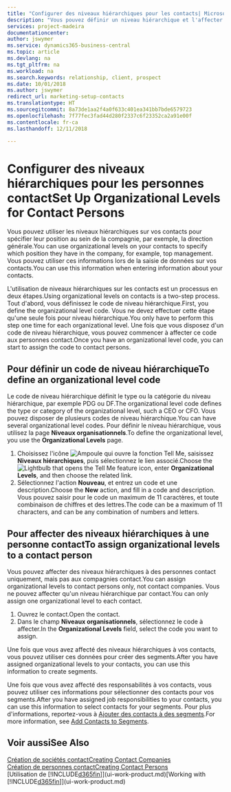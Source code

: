 ```yaml
---
title: "Configurer des niveaux hiérarchiques pour les contacts| Microsoft Docs"
description: "Vous pouvez définir un niveau hiérarchique et l'affecter à vos contacts pour indiquer leur position au sein de leur compagnie, par exemple, la direction générale."
services: project-madeira
documentationcenter: 
author: jswymer
ms.service: dynamics365-business-central
ms.topic: article
ms.devlang: na
ms.tgt_pltfrm: na
ms.workload: na
ms.search.keywords: relationship, client, prospect
ms.date: 10/01/2018
ms.author: jswymer
redirect_url: marketing-setup-contacts
ms.translationtype: HT
ms.sourcegitcommit: 8a73de1aa2f4a0f633c401ea341bb7bde6579723
ms.openlocfilehash: 7f77fec3fad44d280f2337c6f23352ca2a91e00f
ms.contentlocale: fr-ca
ms.lasthandoff: 12/11/2018

---
```

# <a name="set-up-organizational-levels-for-contact-persons"></a><span data-ttu-id="c68f7-103">Configurer des niveaux hiérarchiques pour les personnes contact</span><span class="sxs-lookup"><span data-stu-id="c68f7-103">Set Up Organizational Levels for Contact Persons</span></span>
<span data-ttu-id="c68f7-104">Vous pouvez utiliser les niveaux hiérarchiques sur vos contacts pour spécifier leur position au sein de la compagnie, par exemple, la direction générale.</span><span class="sxs-lookup"><span data-stu-id="c68f7-104">You can use organizational levels on your contacts to specify which position they have in the company, for example, top management.</span></span> <span data-ttu-id="c68f7-105">Vous pouvez utiliser ces informations lors de la saisie de données sur vos contacts.</span><span class="sxs-lookup"><span data-stu-id="c68f7-105">You can use this information when entering information about your contacts.</span></span>

<span data-ttu-id="c68f7-106">L'utilisation de niveaux hiérarchiques sur les contacts est un processus en deux étapes.</span><span class="sxs-lookup"><span data-stu-id="c68f7-106">Using organizational levels on contacts is a two-step process.</span></span> <span data-ttu-id="c68f7-107">Tout d'abord, vous définissez le code de niveau hiérarchique.</span><span class="sxs-lookup"><span data-stu-id="c68f7-107">First, you define the organizational level code.</span></span> <span data-ttu-id="c68f7-108">Vous ne devez effectuer cette étape qu'une seule fois pour niveau hiérarchique.</span><span class="sxs-lookup"><span data-stu-id="c68f7-108">You only have to perform this step one time for each organizational level.</span></span> <span data-ttu-id="c68f7-109">Une fois que vous disposez d'un code de niveau hiérarchique, vous pouvez commencer à affecter ce code aux personnes contact.</span><span class="sxs-lookup"><span data-stu-id="c68f7-109">Once you have an organizational level code, you can start to assign the code to contact persons.</span></span>

## <a name="to-define-an-organizational-level-code"></a><span data-ttu-id="c68f7-110">Pour définir un code de niveau hiérarchique</span><span class="sxs-lookup"><span data-stu-id="c68f7-110">To define an organizational level code</span></span>
<span data-ttu-id="c68f7-111">Le code de niveau hiérarchique définit le type ou la catégorie du niveau hiérarchique, par exemple PDG ou DF.</span><span class="sxs-lookup"><span data-stu-id="c68f7-111">The organizational level code defines the type or category of the organizational level, such a CEO  or CFO.</span></span> <span data-ttu-id="c68f7-112">Vous pouvez disposer de plusieurs codes de niveau hiérarchique.</span><span class="sxs-lookup"><span data-stu-id="c68f7-112">You can have several organizational level codes.</span></span> <span data-ttu-id="c68f7-113">Pour définir le niveau hiérarchique, vous utilisez la page **Niveaux organisationnels**.</span><span class="sxs-lookup"><span data-stu-id="c68f7-113">To define the organizational level, you use the **Organizational Levels** page.</span></span>

1. <span data-ttu-id="c68f7-114">Choisissez l'icône ![Ampoule qui ouvre la fonction Tell Me](media/ui-search/search_small.png "Dites-moi ce que vous voulez faire"), saisissez **Niveaux hiérarchiques**, puis sélectionnez le lien associé.</span><span class="sxs-lookup"><span data-stu-id="c68f7-114">Choose the ![Lightbulb that opens the Tell Me feature](media/ui-search/search_small.png "Tell me what you want to do") icon, enter **Organizational Levels**, and then choose the related link.</span></span>
2. <span data-ttu-id="c68f7-115">Sélectionnez l'action **Nouveau**, et entrez un code et une description.</span><span class="sxs-lookup"><span data-stu-id="c68f7-115">Choose the **New** action, and fill in a code and description.</span></span> <span data-ttu-id="c68f7-116">Vous pouvez saisir pour le code un maximum de 11 caractères, et toute combinaison de chiffres et des lettres.</span><span class="sxs-lookup"><span data-stu-id="c68f7-116">The code can be a maximum of 11 characters, and can be any combination of numbers and letters.</span></span>

## <a name="to-assign-organizational-levels-to-a-contact-person"></a><span data-ttu-id="c68f7-117">Pour affecter des niveaux hiérarchiques à une personne contact</span><span class="sxs-lookup"><span data-stu-id="c68f7-117">To assign organizational levels to a contact person</span></span>
<span data-ttu-id="c68f7-118">Vous pouvez affecter des niveaux hiérarchiques à des personnes contact uniquement, mais pas aux compagnies contact.</span><span class="sxs-lookup"><span data-stu-id="c68f7-118">You can assign organizational levels to contact persons only, not contact companies.</span></span> <span data-ttu-id="c68f7-119">Vous ne pouvez affecter qu'un niveau hiérarchique par contact.</span><span class="sxs-lookup"><span data-stu-id="c68f7-119">You can only assign one organizational level to each contact.</span></span>

1. <span data-ttu-id="c68f7-120">Ouvrez le contact.</span><span class="sxs-lookup"><span data-stu-id="c68f7-120">Open the contact.</span></span>
2. <span data-ttu-id="c68f7-121">Dans le champ **Niveaux organisationnels**, sélectionnez le code à affecter.</span><span class="sxs-lookup"><span data-stu-id="c68f7-121">In the **Organizational Levels** field, select the code you want to assign.</span></span>

<span data-ttu-id="c68f7-122">Une fois que vous avez affecté des niveaux hiérarchiques à vos contacts, vous pouvez utiliser ces données pour créer des segments.</span><span class="sxs-lookup"><span data-stu-id="c68f7-122">After you have assigned organizational levels to your contacts, you can use this information to create segments.</span></span>

<span data-ttu-id="c68f7-123">Une fois que vous avez affecté des responsabilités à vos contacts, vous pouvez utiliser ces informations pour sélectionner des contacts pour vos segments.</span><span class="sxs-lookup"><span data-stu-id="c68f7-123">After you have assigned job responsibilities to your contacts, you can use this information to select contacts for your segments.</span></span> <span data-ttu-id="c68f7-124">Pour plus d'informations, reportez-vous à [Ajouter des contacts à des segments](marketing-add-contact-segment.md).</span><span class="sxs-lookup"><span data-stu-id="c68f7-124">For more information, see [Add Contacts to Segments](marketing-add-contact-segment.md).</span></span>

## <a name="see-also"></a><span data-ttu-id="c68f7-125">Voir aussi</span><span class="sxs-lookup"><span data-stu-id="c68f7-125">See Also</span></span>
[<span data-ttu-id="c68f7-126">Création de sociétés contact</span><span class="sxs-lookup"><span data-stu-id="c68f7-126">Creating Contact Companies</span></span>](marketing-create-contact-companies.md)  
[<span data-ttu-id="c68f7-127">Création de personnes contact</span><span class="sxs-lookup"><span data-stu-id="c68f7-127">Creating Contact Persons</span></span>](marketing-create-contact-persons.md)  
<span data-ttu-id="c68f7-128">[Utilisation de [!INCLUDE[d365fin](includes/d365fin_md.md)]](ui-work-product.md)</span><span class="sxs-lookup"><span data-stu-id="c68f7-128">[Working with [!INCLUDE[d365fin](includes/d365fin_md.md)]](ui-work-product.md)</span></span>  


